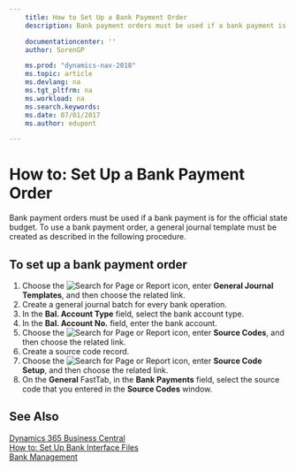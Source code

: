 ```yaml
---
    title: How to Set Up a Bank Payment Order
    description: Bank payment orders must be used if a bank payment is for the official state budget. To use a bank payment order, a general journal template must be created as described in the following procedure.

    documentationcenter: ''
    author: SorenGP

    ms.prod: "dynamics-nav-2018"
    ms.topic: article
    ms.devlang: na
    ms.tgt_pltfrm: na
    ms.workload: na
    ms.search.keywords:
    ms.date: 07/01/2017
    ms.author: edupont

---
```

# How to: Set Up a Bank Payment Order
Bank payment orders must be used if a bank payment is for the official state budget. To use a bank payment order, a general journal template must be created as described in the following procedure.  

## To set up a bank payment order  

1.  Choose the ![Search for Page or Report](../../media/ui-search/search_small.png "Search for Page or Report icon") icon, enter **General Journal Templates**, and then choose the related link.  
2.  Create a general journal batch for every bank operation.  
3.  In the **Bal. Account Type** field, select the bank account type.  
4.  In the **Bal. Account No.** field, enter the bank account.  
5.  Choose the ![Search for Page or Report](../../media/ui-search/search_small.png "Search for Page or Report icon") icon, enter **Source Codes**, and then choose the related link.  
6.  Create a source code record.  
7.  Choose the ![Search for Page or Report](../../media/ui-search/search_small.png "Search for Page or Report icon") icon, enter **Source Code Setup**, and then choose the related link.  
8.  On the **General** FastTab, in the **Bank Payments** field, select the source code that you entered in the **Source Codes** window.  

## See Also
[Dynamics 365 Business Central](https://docs.microsoft.com/dynamics365/business-central/)  
[How to: Set Up Bank Interface Files](assetId:///e960b140-df19-4ff4-bcfa-5a034ceb4b53)   
 [Bank Management](bank-management.md)
